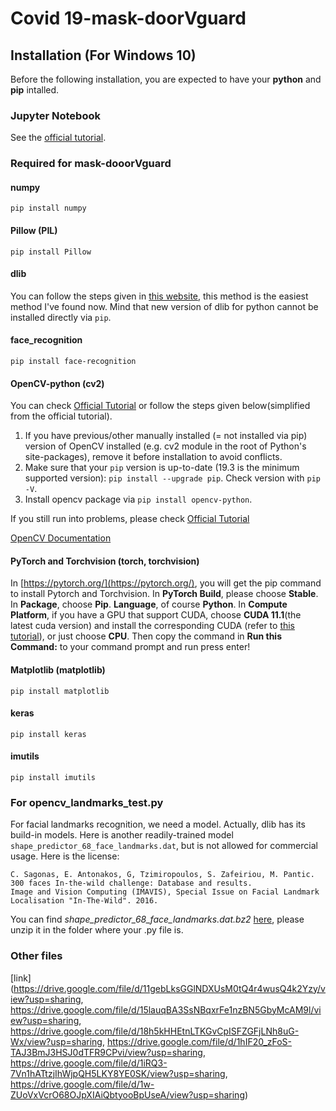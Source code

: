 # Covid 19-mask-doorVguard

## Installation (For Windows 10)
Before the following installation, you are expected to have your **python** and **pip** intalled.
### Jupyter Notebook
See the [official tutorial](https://code.visualstudio.com/docs/python/jupyter-support).
### Required for mask-dooorVguard
#### numpy
```pip install numpy```

#### Pillow (PIL)
```pip install Pillow```

#### dlib
You can follow the steps given  in [this website](https://ibe.tw/install-dlib-for-python3-on-windows/), this method is the easiest method I've found now. Mind that new version of dlib for python cannot be installed directly via ```pip```.

#### face_recognition
```pip install face-recognition```

#### OpenCV-python (cv2)
You can check [Official Tutorial](https://pypi.org/project/opencv-python/) or follow the steps given below(simplified from the official tutorial).

1. If you have previous/other manually installed (= not installed via pip) version of OpenCV installed (e.g. cv2 module in the root of Python's site-packages), remove it before installation to avoid conflicts.
2. Make sure that your ```pip``` version is up-to-date (19.3 is the minimum supported version): ```pip install --upgrade pip```. Check version with ```pip -V```.
3. Install opencv package via ```pip install opencv-python```.

If you still run into  problems, please check [Official Tutorial](https://pypi.org/project/opencv-python/)

[OpenCV Documentation](https://docs.opencv.org/master/)

#### PyTorch and Torchvision (torch, torchvision)
In [https://pytorch.org/](https://pytorch.org/), you will get the pip command to install Pytorch and Torchvision. In **PyTorch Build**, please choose **Stable**. In **Package**, choose **Pip**. **Language**, of course **Python**. In **Compute Platform**, if you have a GPU that support CUDA, choose **CUDA 11.1**(the latest cuda version) and install the corresponding CUDA (refer to [this tutorial](https://www.programmersought.com/article/44961416825/)), or just choose **CPU**. Then copy the command in **Run this Command:** to your command prompt and run press enter!

#### Matplotlib (matplotlib)
```pip install matplotlib```

#### keras 
```pip install keras```

#### imutils
```pip install imutils```

### For opencv_landmarks_test.py
For facial landmarks recognition, we need a model. Actually, dlib has its build-in models. Here is another readily-trained model ```shape_predictor_68_face_landmarks.dat```, but is not allowed for commercial usage. Here is the license: 
``` 
C. Sagonas, E. Antonakos, G, Tzimiropoulos, S. Zafeiriou, M. Pantic. 
300 faces In-the-wild challenge: Database and results. 
Image and Vision Computing (IMAVIS), Special Issue on Facial Landmark Localisation "In-The-Wild". 2016.
```
You can find *shape_predictor_68_face_landmarks.dat.bz2* [here](https://github.com/davisking/dlib-models/blob/daf943f7819a3dda8aec4276754ef918dc26491f/shape_predictor_68_face_landmarks.dat.bz2), please unzip it in the folder where your .py file is.

### Other files
[link](https://drive.google.com/file/d/11gebLksGGlNDXUsM0tQ4r4wusQ4k2Yzy/view?usp=sharing, https://drive.google.com/file/d/15lauqBA3SsNBqxrFe1nzBN5GbyMcAM9l/view?usp=sharing, https://drive.google.com/file/d/18h5kHHEtnLTKGvCpISFZGFjLNh8uG-Wx/view?usp=sharing, https://drive.google.com/file/d/1hIF20_zFoS-TAJ3BmJ3HSJ0dTFR9CPvi/view?usp=sharing, https://drive.google.com/file/d/1iRQ3-7Vn1hATtzjIhWjpQH5LKY8YE0SK/view?usp=sharing, https://drive.google.com/file/d/1w-ZUoVxVcrO68OJpXIAiQbtyooBpUseA/view?usp=sharing)
    
  
